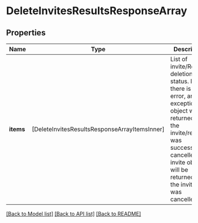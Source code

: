 # DeleteInvitesResultsResponseArray

## Properties
Name | Type | Description | Notes
------------ | ------------- | ------------- | -------------
**items** | [DeleteInvitesResultsResponseArrayItemsInner] | List of invite/Request deletion status. If there is an error, an exception object will be returned. If the invite/request was successfully cancelled, an invite object will be returned for the invite that was cancelled. | [optional] 

[[Back to Model list]](../README.md#documentation-for-models) [[Back to API list]](../README.md#documentation-for-api-endpoints) [[Back to README]](../README.md)


